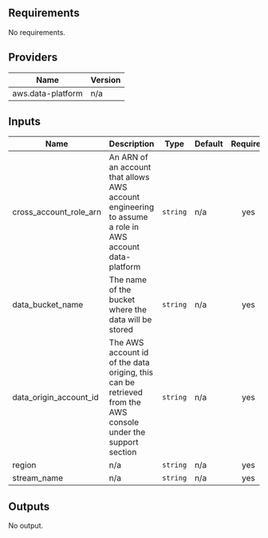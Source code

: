 ## Requirements

No requirements.

## Providers

| Name | Version |
|------|---------|
| aws.data-platform | n/a |

## Inputs

| Name | Description | Type | Default | Required |
|------|-------------|------|---------|:--------:|
| cross\_account\_role\_arn | An ARN of an account that allows AWS account engineering to assume a role in AWS account data-platform | `string` | n/a | yes |
| data\_bucket\_name | The name of the bucket where the data will be stored | `string` | n/a | yes |
| data\_origin\_account\_id | The AWS account id of the data origing, this can be retrieved from the AWS console under the support section | `string` | n/a | yes |
| region | n/a | `string` | n/a | yes |
| stream\_name | n/a | `string` | n/a | yes |

## Outputs

No output.


